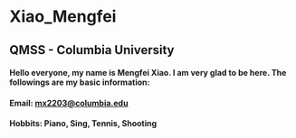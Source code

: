 # Xiao_Mengfei

## QMSS - Columbia University

#### Hello everyone, my name is Mengfei Xiao. I am very glad to be here. The followings are my basic information:
#### Email: mx2203@columbia.edu
#### Hobbits: Piano, Sing, Tennis, Shooting
